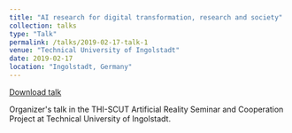 ```yaml
---
title: "AI research for digital transformation, research and society"
collection: talks
type: "Talk"
permalink: /talks/2019-02-17-talk-1
venue: "Technical University of Ingolstadt"
date: 2019-02-17
location: "Ingolstadt, Germany"
---
```


[Download talk](https://github.com/caxenie/cristianaxenie.github.io/raw/master/files/CristianAxenie_Talk_THI_SCUT_2019.pdf)

Organizer's talk in the THI-SCUT Artificial Reality Seminar and Cooperation Project at Technical University of Ingolstadt.
